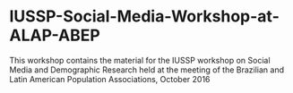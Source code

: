 # IUSSP-Social-Media-Workshop-at-ALAP-ABEP
This workshop contains the material for the IUSSP workshop on Social Media and Demographic Research held at the meeting of the Brazilian and Latin American Population Associations, October 2016 
